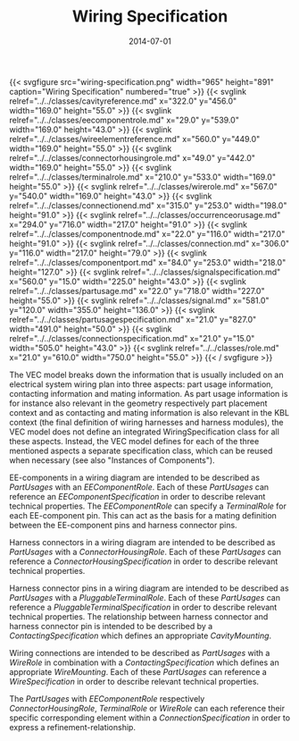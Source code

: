 ﻿---
title: Wiring Specification
toc: false
type: specs
layout: diagram
date: "2014-07-01"
draft: false
specification: VEC
version: 1.1.1
documentType: "Recommendation"
elementType: Diagram
classes:
  - CavityReference
  - EEComponentRole
  - WireElementReference
  - ConnectorHousingRole
  - TerminalRole
  - WireRole
  - ConnectionEnd
  - OccurrenceOrUsage
  - ComponentNode
  - Connection
  - ComponentPort
  - SignalSpecification
  - PartUsage
  - Signal
  - PartUsageSpecification
  - ConnectionSpecification
  - Role
menu:
  VEC-1.1.1:    
    parent: connectivity
    identifier: connectivity/wiring-specification
    weight: 1006004 

# Prev/next pager order (if `docs_section_pager` enabled in `params.toml`)
weight: 1006004
---
{{< svgfigure src="wiring-specification.png" width="965" height="891" caption="Wiring Specification" numbered="true" >}}
  {{< svglink relref="../../classes/cavityreference.md" x="322.0" y="456.0" width="169.0" height="55.0" >}}
  {{< svglink relref="../../classes/eecomponentrole.md" x="29.0" y="539.0" width="169.0" height="43.0" >}}
  {{< svglink relref="../../classes/wireelementreference.md" x="560.0" y="449.0" width="169.0" height="55.0" >}}
  {{< svglink relref="../../classes/connectorhousingrole.md" x="49.0" y="442.0" width="169.0" height="55.0" >}}
  {{< svglink relref="../../classes/terminalrole.md" x="210.0" y="533.0" width="169.0" height="55.0" >}}
  {{< svglink relref="../../classes/wirerole.md" x="567.0" y="540.0" width="169.0" height="43.0" >}}
  {{< svglink relref="../../classes/connectionend.md" x="315.0" y="253.0" width="198.0" height="91.0" >}}
  {{< svglink relref="../../classes/occurrenceorusage.md" x="294.0" y="716.0" width="217.0" height="91.0" >}}
  {{< svglink relref="../../classes/componentnode.md" x="22.0" y="116.0" width="217.0" height="91.0" >}}
  {{< svglink relref="../../classes/connection.md" x="306.0" y="116.0" width="217.0" height="79.0" >}}
  {{< svglink relref="../../classes/componentport.md" x="84.0" y="253.0" width="218.0" height="127.0" >}}
  {{< svglink relref="../../classes/signalspecification.md" x="560.0" y="15.0" width="225.0" height="43.0" >}}
  {{< svglink relref="../../classes/partusage.md" x="22.0" y="718.0" width="227.0" height="55.0" >}}
  {{< svglink relref="../../classes/signal.md" x="581.0" y="120.0" width="355.0" height="136.0" >}}
  {{< svglink relref="../../classes/partusagespecification.md" x="21.0" y="827.0" width="491.0" height="50.0" >}}
  {{< svglink relref="../../classes/connectionspecification.md" x="21.0" y="15.0" width="505.0" height="43.0" >}}
  {{< svglink relref="../../classes/role.md" x="21.0" y="610.0" width="750.0" height="55.0" >}}
{{< / svgfigure >}}
<p> The VEC model breaks down the information that is usually included on an electrical system wiring plan into three aspects: part usage information, contacting information and mating information. As part usage information is for instance also relevant in the geometry respectively part placement context and as contacting and mating information is also relevant in the KBL context (the final definition of wiring harnesses and harness modules), the VEC model does not define an integrated WiringSpecification class for all these aspects. Instead, the VEC model defines for each of the three mentioned aspects a separate specification class, which can be reused when necessary (see also &quot;Instances of Components&quot;).     </p>      <p> EE-components in a wiring diagram are intended to be described as <i>PartUsages</i> with an <i>EEComponentRole</i>. Each of these <i>PartUsages </i>can<i> </i>reference an <i>EEComponentSpecification</i> in order to describe relevant technical properties. The <i>EEComponentRole</i> can specify a <i>TerminalRole</i> for each EE-component pin. This can act as the basis for a mating definition between the EE-component pins and harness connector pins.     </p>      <p> Harness connectors in a wiring diagram are intended to be described as <i>PartUsages</i> with a <i>ConnectorHousingRole</i>. Each of these <i>PartUsages</i> can reference a <i>ConnectorHousingSpecification</i> in order to describe relevant technical properties.     </p>      <p> Harness connector pins in a wiring diagram are intended to be described as <i>PartUsages</i> with a <i>PluggableTerminalRole</i>. Each of these <i>PartUsages </i>can<i> </i>reference a <i>PluggableTerminalSpecification</i> in order to describe relevant technical properties. The relationship between harness connector and harness connector pin is intended to be described by a <i>ContactingSpecification</i> which defines an appropriate <i>CavityMounting</i>.     </p>      <p> Wiring connections are intended to be described as <i>PartUsages</i> with a <i>WireRole</i> in combination with a <i>ContactingSpecification</i> which defines an appropriate <i>WireMounting</i>. Each of these <i>PartUsages</i> can reference a <i>WireSpecification</i> in order to describe relevant technical properties.     </p>      <p> The <i>PartUsages</i> with <i>EEComponentRole</i> respectively <i>ConnectorHousingRole</i>, <i>TerminalRole</i> or <i>WireRole</i> can each reference their specific corresponding element within a <i>ConnectionSpecification</i> in order to express a refinement-relationship.      </p>